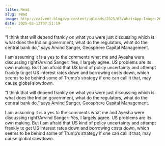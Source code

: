 ```yaml
---
title: Read
slug: read
image: http://calvent-blog/wp-content/uploads/2025/03/WhatsApp-Image-2025-01-20-at-1.20.35-PM-1.jpeg
date: 2025-03-12T07:51:19
---
```


&#8220;I think that will depend frankly on what you were just discussing which is what does the Indian government, what do the regulators, what do the central bank do,&#8221; says Arvind Sanger, Geosphere Capital Management.



I am assuming it is a yes to the comments what me and Ayesha were discussing right?Arvind Sanger:&nbsp;Yes, I largely agree. US problems are its own making. But I am afraid that US kind of policy uncertainty and attempt frankly to get US interest rates down and borrowing costs down, which seems to be behind some of Trump&#8217;s strategy if one can call it that, may cause global slowdown.









&#8220;I think that will depend frankly on what you were just discussing which is what does the Indian government, what do the regulators, what do the central bank do,&#8221; says Arvind Sanger, Geosphere Capital Management.



I am assuming it is a yes to the comments what me and Ayesha were discussing right?Arvind Sanger:&nbsp;Yes, I largely agree. US problems are its own making. But I am afraid that US kind of policy uncertainty and attempt frankly to get US interest rates down and borrowing costs down, which seems to be behind some of Trump&#8217;s strategy if one can call it that, may cause global slowdown.
